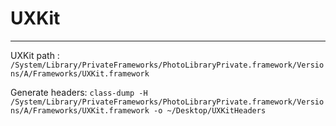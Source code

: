 # UXKit
----------

UXKit path : `/System/Library/PrivateFrameworks/PhotoLibraryPrivate.framework/Versions/A/Frameworks/UXKit.framework`

Generate headers: `class-dump -H /System/Library/PrivateFrameworks/PhotoLibraryPrivate.framework/Versions/A/Frameworks/UXKit.framework -o ~/Desktop/UXKitHeaders`
